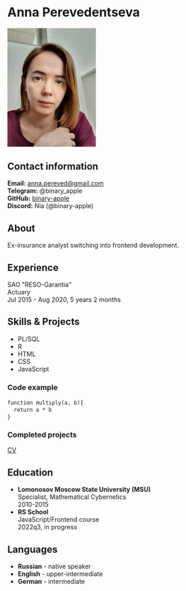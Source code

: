 # Anna Perevedentseva 

<img src="picture_for_cv.jpg" width="200">

## Contact information

**Email:** anna.pereved@gmail.com  
**Telegram:** @binary_apple  
**GitHub:** [binary-apple](https://github.com/binary-apple)  
**Discord:** Nia (@binary-apple)

## About 
Ex-insurance analyst switching into frontend development.

## Experience
SAO "RESO-Garantia"  
Actuary  
Jul 2015 - Aug 2020, 5 years 2 months  

## Skills & Projects
- PL/SQL
- R
- HTML
- CSS
- JavaScript

### Code example
```
function multiply(a, b){
  return a * b
}
```
### Completed projects
[CV](https://github.com/binary-apple/rsschool-cv)

## Education
- **Lomonosov Moscow State University (MSU)**  
Specialist, Mathematical Cybernetics  
2010-2015
- **RS School**  
JavaScript/Frontend course  
2022q3, in progress
## Languages
- **Russian** - native speaker
- **English** - upper-intermediate
- **German** - intermediate

